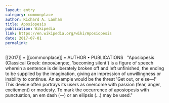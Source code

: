 ```yaml
---
layout: entry
category: commonplace
author: Richard A. Lanham
title: Aposiopesis
publication: Wikipedia
link: https://en.wikipedia.org/wiki/Aposiopesis
date: 2017-07-01
permalink: 
---
```


[[2017]] • [[commonplace]] • AUTHOR • PUBLICATIONS 
 
"Aposiopesis (Classical Greek: ἀποσιώπησις, 'becoming silent') is a figure of speech wherein a sentence is deliberately broken off and left unfinished, the ending to be supplied by the imagination, giving an impression of unwillingness or inability to continue. An example would be the threat 'Get out, or else—!' This device often portrays its users as overcome with passion (fear, anger, excitement) or modesty. To mark the occurrence of aposiopesis with punctuation, an em dash (—) or an ellipsis (…) may be used."
